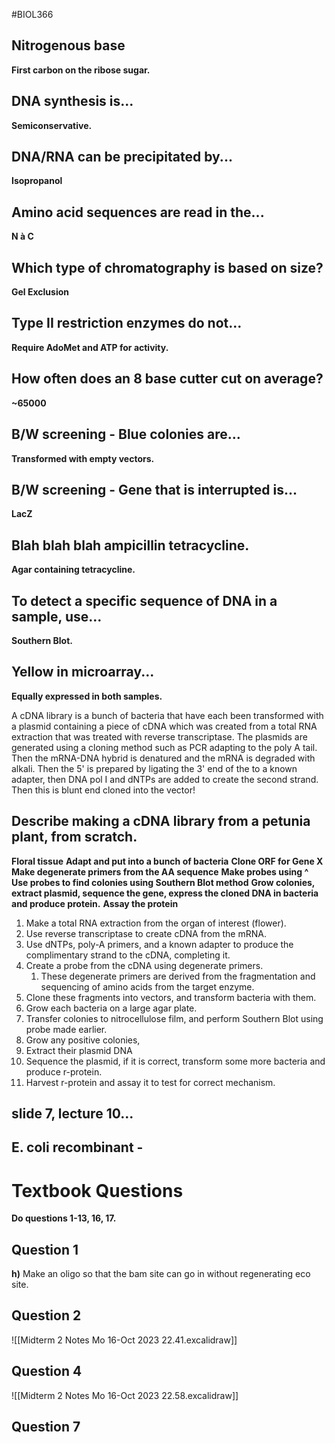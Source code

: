 #BIOL366 

## Nitrogenous base 
**First carbon on the ribose sugar.**

## DNA synthesis is...
**Semiconservative.**

## DNA/RNA can be precipitated by...
**Isopropanol**

## Amino acid sequences are read in the...
**N à C**

## Which type of chromatography is based on size?
**Gel Exclusion**

## Type II restriction enzymes do not...
**Require AdoMet and ATP for activity.**

## How often does an 8 base cutter cut on average?
**~65000**

## B/W screening - Blue colonies are...
**Transformed with empty vectors.**

## B/W screening - Gene that is interrupted is...
**LacZ**

## Blah blah blah ampicillin tetracycline.
**Agar containing tetracycline.**

## To detect a specific sequence of DNA in a sample, use...
**Southern Blot.**

## Yellow in microarray... 
**Equally expressed in both samples.**


A cDNA library is a bunch of bacteria that have each been transformed with a plasmid containing a piece of cDNA which was created from a total RNA extraction that was treated with reverse transcriptase. The plasmids are generated using a cloning method such as PCR adapting to the poly A tail. Then the mRNA-DNA hybrid is denatured and the mRNA is degraded with alkali. Then the 5' is prepared by ligating the 3' end of the to a known adapter, then DNA pol I and dNTPs are added to create the second strand. Then this is blunt end cloned into the vector!  


## Describe making a cDNA library from a petunia plant, from scratch.

**Floral tissue**
**Adapt and put into a bunch of bacteria**
**Clone ORF for Gene X**
**Make degenerate primers from the AA sequence**
**Make probes using ^**
**Use probes to find colonies using Southern Blot method**
**Grow colonies, extract plasmid, sequence the gene, express the cloned DNA in bacteria and produce protein.**
**Assay the protein**

1. Make a total RNA extraction from the organ of interest (flower). 
2. Use reverse transcriptase to create cDNA from the mRNA.
3. Use dNTPs, poly-A primers, and a known adapter to produce the complimentary strand to the cDNA, completing it.
4. Create a probe from the cDNA using degenerate primers.
	1. These degenerate primers are derived from the fragmentation and sequencing of amino acids from the target enzyme.
5. Clone these fragments into vectors, and transform bacteria with them.
6. Grow each bacteria on a large agar plate.
7. Transfer colonies to nitrocellulose film, and perform Southern Blot using probe made earlier.
8. Grow any positive colonies, 
9. Extract their plasmid DNA
10. Sequence the plasmid, if it is correct, transform some more bacteria and produce r-protein.
11. Harvest r-protein and assay it to test for correct mechanism.

## slide 7, lecture 10...

## E. coli recombinant - 

# Textbook Questions 
**Do questions 1-13, 16, 17.**

## Question 1

**h)** Make an oligo so that the bam site can go in without regenerating eco site.

## Question 2

![[Midterm 2 Notes Mo 16-Oct 2023 22.41.excalidraw]]

## Question 4

![[Midterm 2 Notes Mo 16-Oct 2023 22.58.excalidraw]]

## Question 7


